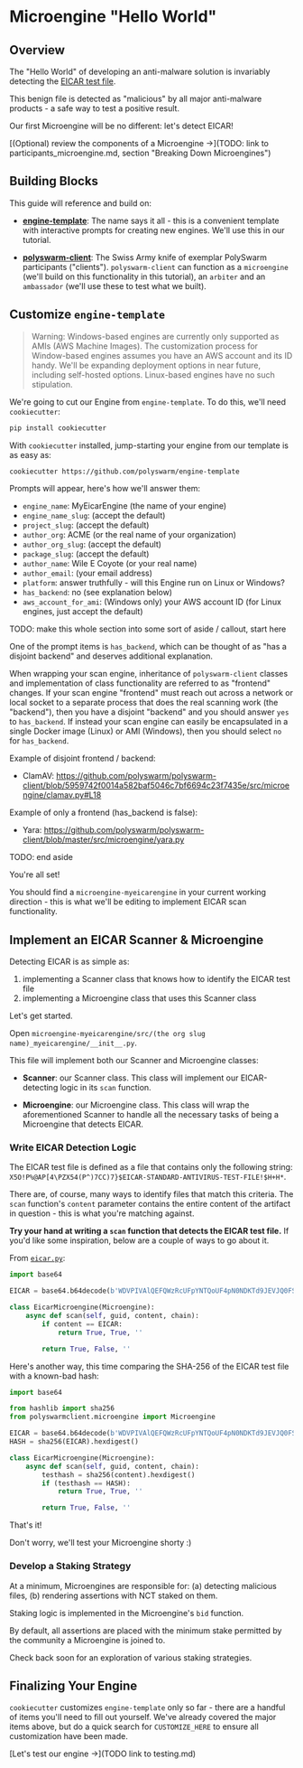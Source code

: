 # Microengine "Hello World"


## Overview 

The "Hello World" of developing an anti-malware solution is invariably detecting the [EICAR test file](https://en.wikipedia.org/wiki/EICAR_test_file).

This benign file is detected as "malicious" by all major anti-malware products - a safe way to test a positive result.

Our first Microengine will be no different: let's detect EICAR!

[(Optional) review the components of a Microengine ->](TODO: link to participants_microengine.md, section "Breaking Down Microengines")


## Building Blocks

This guide will reference and build on:

* [**engine-template**](https://github.com/polyswarm/engine-template):
The name says it all - this is a convenient template with interactive prompts for creating new engines.
We'll use this in our tutorial.

* [**polyswarm-client**](https://github.com/polyswarm/polyswarm-client): 
The Swiss Army knife of exemplar PolySwarm participants ("clients"). 
`polyswarm-client` can function as a `microengine` (we'll build on this functionality in this tutorial), an `arbiter` and an `ambassador` (we'll use these to test what we built).


## Customize `engine-template`

> Warning: Windows-based engines are currently only supported as AMIs (AWS Machine Images).
The customization process for Window-based engines assumes you have an AWS account and its ID handy.
We'll be expanding deployment options in near future, including self-hosted options.
Linux-based engines have no such stipulation.

We're going to cut our Engine from `engine-template`.
To do this, we'll need `cookiecutter`:
```bash
pip install cookiecutter
```

With `cookiecutter` installed, jump-starting your engine from our template is as easy as:
```bash
cookiecutter https://github.com/polyswarm/engine-template
```

Prompts will appear, here's how we'll answer them:
* `engine_name`: MyEicarEngine (the name of your engine)
* `engine_name_slug`: (accept the default)
* `project_slug`: (accept the default)
* `author_org`: ACME (or the real name of your organization)
* `author_org_slug`: (accept the default)
* `package_slug`: (accept the default)
* `author_name`: Wile E Coyote (or your real name)
* `author_email`: (your email address)
* `platform`: answer truthfully - will this Engine run on Linux or Windows?
* `has_backend`: no (see explanation below)
* `aws_account_for_ami`: (Windows only) your AWS account ID (for Linux engines, just accept the default)

TODO: make this whole section into some sort of aside / callout, start here

One of the prompt items is `has_backend`, which can be thought of as "has a disjoint backend" and deserves additional explanation.

When wrapping your scan engine, inheritance of `polyswarm-client` classes and implementation of class functionality are referred to as "frontend" changes.
If your scan engine "frontend" must reach out across a network or local socket to a separate process that does the real scanning work (the "backend"), then you have a disjoint "backend" and you should answer `yes` to `has_backend`.
If instead your scan engine can easily be encapsulated in a single Docker image (Linux) or AMI (Windows), then you should select `no` for `has_backend`.

Example of disjoint frontend / backend:
* ClamAV: https://github.com/polyswarm/polyswarm-client/blob/5959742f0014a582baf5046c7bf6694c23f7435e/src/microengine/clamav.py#L18

Example of only a frontend (has_backend is false):
* Yara: https://github.com/polyswarm/polyswarm-client/blob/master/src/microengine/yara.py

TODO: end aside

You're all set!

You should find a `microengine-myeicarengine` in your current working direction - this is what we'll be editing to implement EICAR scan functionality.


## Implement an EICAR Scanner & Microengine

Detecting EICAR is as simple as:
1. implementing a Scanner class that knows how to identify the EICAR test file
1. implementing a Microengine class that uses this Scanner class

Let's get started.

Open `microengine-myeicarengine/src/(the org slug name)_myeicarengine/__init__.py`.

This file will implement both our Scanner and Microengine classes:

* **Scanner**: our Scanner class. 
This class will implement our EICAR-detecting logic in its `scan` function.

* **Microengine**: our Microengine class.
This class will wrap the aforementioned Scanner to handle all the necessary tasks of being a Microengine that detects EICAR.


### Write EICAR Detection Logic

The EICAR test file is defined as a file that contains only the following string: `X5O!P%@AP[4\PZX54(P^)7CC)7}$EICAR-STANDARD-ANTIVIRUS-TEST-FILE!$H+H*`.

There are, of course, many ways to identify files that match this criteria.
The `scan` function's `content` parameter contains the entire content of the artifact in question - this is what you're matching against.

**Try your hand at writing a `scan` function that detects the EICAR test file.**
If you'd like some inspiration, below are a couple of ways to go about it.
 
From [`eicar.py`](https://github.com/polyswarm/polyswarm-client/blob/master/src/polyswarmclient/microengine.py):

```python
import base64

EICAR = base64.b64decode(b'WDVPIVAlQEFQWzRcUFpYNTQoUF4pN0NDKTd9JEVJQ0FSLVNUQU5EQVJELUFOVElWSVJVUy1URVNULUZJTEUhJEgrSCo=')

class EicarMicroengine(Microengine):
    async def scan(self, guid, content, chain):
        if content == EICAR:
            return True, True, ''

        return True, False, ''
```

Here's another way, this time comparing the SHA-256 of the EICAR test file with a known-bad hash:

```python
import base64

from hashlib import sha256
from polyswarmclient.microengine import Microengine

EICAR = base64.b64decode(b'WDVPIVAlQEFQWzRcUFpYNTQoUF4pN0NDKTd9JEVJQ0FSLVNUQU5EQVJELUFOVElWSVJVUy1URVNULUZJTEUhJEgrSCo=')
HASH = sha256(EICAR).hexdigest()

class EicarMicroengine(Microengine):
    async def scan(self, guid, content, chain):
        testhash = sha256(content).hexdigest()
        if (testhash == HASH):
            return True, True, ''

        return True, False, ''
```

That's it!

Don't worry, we'll test your Microengine shorty :)


### Develop a Staking Strategy

At a minimum, Microengines are responsible for: (a) detecting malicious files, (b) rendering assertions with NCT staked on them.

Staking logic is implemented in the Microengine's `bid` function.

By default, all assertions are placed with the minimum stake permitted by the community a Microengine is joined to.

Check back soon for an exploration of various staking strategies.


## Finalizing Your Engine

`cookiecutter` customizes `engine-template` only so far - there are a handful of items you'll need to fill out yourself.
We've already covered the major items above, but do a quick search for `CUSTOMIZE_HERE` to ensure all customization have been made.

[Let's test our engine ->](TODO link to testing.md)
